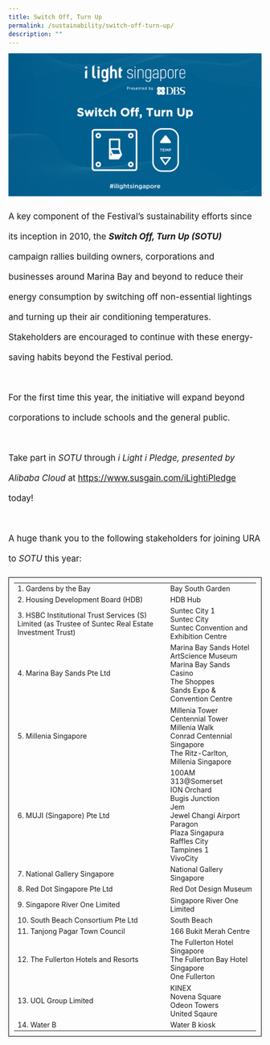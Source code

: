 ```yaml
---
title: Switch Off, Turn Up
permalink: /sustainability/switch-off-turn-up/
description: ""
---
```

![](/images/Sustainability/ilight%20switch%20off%20turn%20up%20(1)-03.png)
<p style="font-size:17px; line-height:40px">A key component of the Festival’s sustainability efforts since its inception in 2010, the <b><i>Switch Off, Turn Up (SOTU)</i></b> campaign rallies building owners, corporations and businesses around Marina Bay and beyond to reduce their energy consumption by switching off non-essential lightings and turning up their air conditioning temperatures. Stakeholders are encouraged to continue with these energy-saving habits beyond the Festival period.
<br><br>
For the first time this year, the initiative will expand beyond corporations to include schools and the general public. 
<br><br>
Take part in <i>SOTU</i> through <i>i Light i Pledge, presented by Alibaba Cloud</i> at <a target="_blank" href="https://www.susgain.com/iLightiPledge">https://www.susgain.com/iLightiPledge</a> today!
<br><br>
A huge thank you to the following stakeholders for joining URA to&nbsp;<i>SOTU</i> this year:<br>
<p></p><table style="width:100%; border:1px solid black; border-collapse:collapse; padding:10px">
<tbody>
	<tr><td>
		1. Gardens by the Bay</td><td> Bay South Garden</td></tr>
	<tr><td>2. Housing Development Board (HDB)</td><td>HDB Hub</td></tr>
	<tr><td>3. HSBC Institutional Trust Services (S) Limited
		(as Trustee of Suntec Real Estate Investment Trust)</td><td>Suntec City 1<br>Suntec City<br>Suntec Convention and Exhibition Centre</td></tr>
	<tr><td>4. Marina Bay Sands Pte Ltd</td><td>Marina Bay Sands Hotel<br>ArtScience Museum<br>Marina Bay Sands Casino<br>The Shoppes<br>Sands Expo &amp; Convention Centre</td></tr>
	<tr><td>5. Millenia Singapore</td><td>Millenia Tower<br>Centennial Tower<br>Millenia Walk<br>Conrad Centennial Singapore<br>The Ritz-Carlton, Millenia Singapore</td></tr>
	<tr><td>6. MUJI (Singapore) Pte Ltd</td><td>100AM<br>313@Somerset<br>ION Orchard<br>Bugis Junction<br>Jem<br>Jewel Changi Airport<br>Paragon<br>Plaza Singapura<br>Raffles City<br>Tampines 1<br>VivoCity</td></tr>
	<tr><td>7. National Gallery Singapore</td><td>National Gallery Singapore</td></tr>
	<tr><td>8. Red Dot Singapore Pte Ltd</td><td>Red Dot Design Museum</td></tr>
	<tr><td>9. Singapore River One Limited</td><td>Singapore River One Limited</td></tr>
	<tr><td>10. South Beach Consortium Pte Ltd</td><td>South Beach</td></tr>
	<tr><td>11. Tanjong Pagar Town Council</td><td>166 Bukit Merah Centre</td></tr>
	<tr><td>12. The Fullerton Hotels and Resorts</td><td>The Fullerton Hotel Singapore<br>The Fullerton Bay Hotel Singapore<br>One Fullerton</td></tr>
	<tr><td>13. UOL Group Limited</td><td>KINEX<br>Novena Square<br>Odeon Towers<br>United Sqaure</td></tr>
	<tr><td>14. Water B</td><td>Water B kiosk</td></tr>
</tbody></table></p>